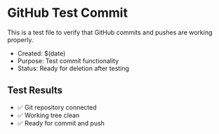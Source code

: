 # GitHub Test Commit

This is a test file to verify that GitHub commits and pushes are working properly.

- Created: $(date)
- Purpose: Test commit functionality
- Status: Ready for deletion after testing

## Test Results
- ✅ Git repository connected
- ✅ Working tree clean
- ✅ Ready for commit and push
